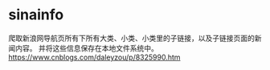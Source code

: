# sinainfo


爬取新浪网导航页所有下所有大类、小类、小类里的子链接，以及子链接页面的新闻内容。
并将这些信息保存在本地文件系统中。
https://www.cnblogs.com/daleyzou/p/8325990.htm

